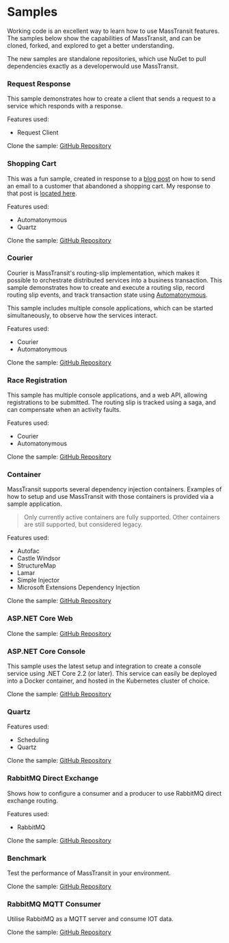 # Samples

Working code is an excellent way to learn how to use MassTransit features. The samples below show the capabilities of MassTransit, and can be cloned, forked, and explored to get a better understanding.

The new samples are standalone repositories, which use NuGet to pull dependencies exactly as a developerwould use MassTransit.

### Request Response

This sample demonstrates how to create a client that sends a request to a service which responds with a response.

Features used:
- Request Client

Clone the sample: [GitHub Repository](https://github.com/MassTransit/Sample-RequestResponse)

### Shopping Cart

This was a fun sample, created in response to a [blog post][1] on how to send an email to a customer that abandoned a shopping cart. My response to that post is [located here][2].

Features used:
- Automatonymous
- Quartz

Clone the sample: [GitHub Repository](https://github.com/MassTransit/Sample-ShoppingWeb)

[1]: http://joshkodroff.com/2015/08/21/an-elegant-abandoned-cart-email-using-nservicebus/
[2]: http://blog.phatboyg.com/general/2015/09/12/sagas-state-machines-and-abandoned-carts.html

### Courier 

Courier is MassTransit's routing-slip implementation, which makes it possible to orchestrate distributed services into a business transaction. This sample demonstrates how to create and execute a routing slip, record routing slip events, and track transaction state using [Automatonymous](https://github.com/MassTransit/Automatonymous).

This sample includes multiple console applications, which can be started simultaneously, to observe how the services interact.

Features used:
- Courier
- Automatonymous

Clone the sample: [GitHub Repository](https://github.com/MassTransit/Sample-Courier)

### Race Registration

This sample has multiple console applications, and a web API, allowing registrations to be submitted. The routing slip is tracked using a saga, and can compensate when an activity faults.

Features used:
- Courier
- Automatonymous

Clone the sample: [GitHub Repository](https://github.com/phatboyg/Demo-Registration)

### Container

MassTransit supports several dependency injection containers. Examples of how to setup and use MassTransit with those containers is provided via a sample application.

> Only currently active containers are fully supported. Other containers are still supported, but considered legacy.

Features used:
- Autofac
- Castle Windsor
- StructureMap
- Lamar
- Simple Injector
- Microsoft Extensions Dependency Injection

Clone the sample: [GitHub Repository](https://github.com/MassTransit/Sample-Containers)

### ASP.NET Core Web

Clone the sample: [GitHub Repository](https://github.com/phatboyg/Sample-DotNetCore-DI)


### ASP.NET Core Console

This sample uses the latest setup and integration to create a console service using .NET Core 2.2 (or later). This service can easily be deployed into a Docker container, and hosted in the Kubernetes cluster of choice.

Clone the sample: [GitHub Repository](https://github.com/MassTransit/Sample-ConsoleService)

### Quartz

Features used:
- Scheduling
- Quartz

Clone the sample: [GitHub Repository](https://github.com/MassTransit/Sample-Quartz)

### RabbitMQ Direct Exchange

Shows how to configure a consumer and a producer to use RabbitMQ direct exchange routing.

Features used:
- RabbitMQ

Clone the sample: [GitHub Repository](https://github.com/MassTransit/Sample-Quartz)

### Benchmark

Test the performance of MassTransit in your environment.

Clone the sample: [GitHub Repository](https://github.com/MassTransit/MassTransit-Benchmark)


### RabbitMQ MQTT Consumer

Utilise RabbitMQ as a MQTT server and consume IOT data.

Clone the sample: [GitHub Repository](https://github.com/morganphilo/MassTransit.Mqtt)
